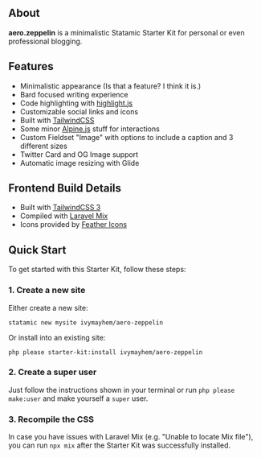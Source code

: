 ## About

**aero.zeppelin** is a minimalistic Statamic Starter Kit for personal or even professional blogging.

## Features

- Minimalistic appearance (Is that a feature? I think it is.)
- Bard focused writing experience
- Code highlighting with [highlight.js](https://highlightjs.org)
- Customizable social links and icons
- Built with [TailwindCSS](https://tailwindcss.com)
- Some minor [Alpine.js](https://alpinejs.dev) stuff for interactions
- Custom Fieldset "Image" with options to include a caption and 3 different sizes
- Twitter Card and OG Image support
- Automatic image resizing with Glide

## Frontend Build Details

- Built with [TailwindCSS 3](https://tailwindcss.com/docs/installation)
- Compiled with [Laravel Mix](https://laravel-mix.com)
- Icons provided by [Feather Icons](https://feathericons.com)

## Quick Start

To get started with this Starter Kit, follow these steps:

### 1. Create a new site

Either create a new site:

```
statamic new mysite ivymayhem/aero-zeppelin
```

Or install into an existing site:

```
php please starter-kit:install ivymayhem/aero-zeppelin
```

### 2. Create a super user

Just follow the instructions shown in your terminal or run `php please make:user` and make yourself a `super` user.

### 3. Recompile the CSS

In case you have issues with Laravel Mix (e.g. "Unable to locate Mix file"), you can run `npx mix` after the Starter Kit was successfully installed.